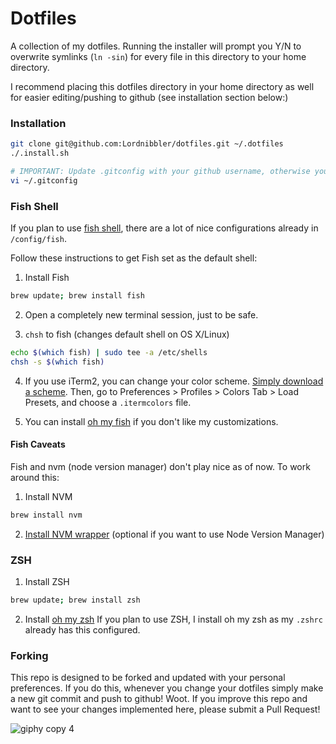 # Dotfiles

A collection of my dotfiles. Running the installer will prompt you Y/N to overwrite symlinks (`ln -sin`) for every file in this directory to your home directory.

I recommend placing this dotfiles directory in your home directory as well for easier editing/pushing to github (see installation section below:)

### Installation

```sh
git clone git@github.com:Lordnibbler/dotfiles.git ~/.dotfiles
./.install.sh

# IMPORTANT: Update .gitconfig with your github username, otherwise you will be committing as me!
vi ~/.gitconfig
```

### Fish Shell

If you plan to use [fish shell](http://fishshell.com/), there are a lot of nice configurations already in `/config/fish`.

Follow these instructions to get Fish set as the default shell:

1. Install Fish
  ```sh
  brew update; brew install fish
  ```

2. Open a completely new terminal session, just to be safe.

3. `chsh` to fish (changes default shell on OS X/Linux)
  ```sh
  echo $(which fish) | sudo tee -a /etc/shells
  chsh -s $(which fish)
  ```

4. If you use iTerm2, you can change your color scheme. [Simply download a scheme](https://github.com/mbadolato/iTerm2-Color-Schemes/tree/master/schemes). Then, go to Preferences > Profiles > Colors Tab > Load Presets, and choose a `.itermcolors` file.

5. You can install [oh my fish](https://github.com/bpinto/oh-my-fish) if you don't like my customizations.

#### Fish Caveats

Fish and nvm (node version manager) don't play nice as of now.  To work around this:

1. Install NVM
  ```sh
  brew install nvm
  ```

2. [Install NVM wrapper](https://github.com/passcod/nvm-fish-wrapper) (optional if you want to use Node Version Manager)

### ZSH

1. Install ZSH

  ```sh
  brew update; brew install zsh
  ```

2. Install [oh my zsh](https://github.com/robbyrussell/oh-my-zsh#basic-installation)
If you plan to use ZSH, I install oh my zsh as my `.zshrc` already has this configured.

### Forking

This repo is designed to be forked and updated with your personal preferences. If you do this, whenever you change your dotfiles simply make a new git commit and push to github!  Woot. If you improve this repo and want to see your changes implemented here, please submit a Pull Request!

![giphy copy 4](https://cloud.githubusercontent.com/assets/199422/6795973/dea0cf34-d1a6-11e4-90d8-0160d348059c.gif)

